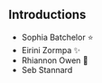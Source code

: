 ## Introductions

* Sophia Batchelor :star:
* Eirini Zormpa :sparkles:
* Rhiannon Owen :cherry_blossom:
* Seb Stannard 
